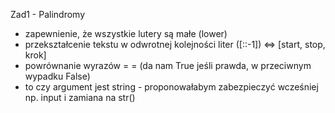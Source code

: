 Zad1 - Palindromy
- zapewnienie, że wszystkie lutery są małe (lower)
- przekształcenie tekstu w odwrotnej kolejności liter ([::-1]) <=> [start, stop, krok]
- powrównanie wyrazów = = (da nam True jeśli prawda, w przeciwnym wypadku False)
- to czy argument jest string - proponowałabym zabezpieczyć wcześniej np. input i zamiana na str()
